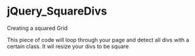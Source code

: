 jQuery_SquareDivs
=================

Creating a squared Grid

This piece of code will loop through your page and detect all divs with a certain class. 
It wil resize your divs to be square
